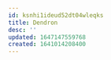 ```yaml
---
id: ksnhi1ideud52dt04wleqks
title: Dendron
desc: ''
updated: 1647147559768
created: 1641014208400
---
```


